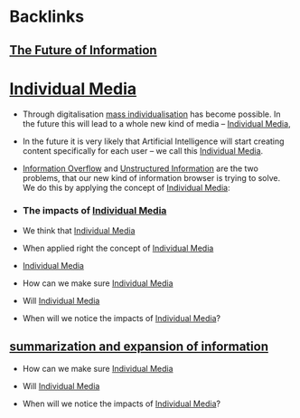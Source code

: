 
# Backlinks
## [The Future of Information](<The Future of Information.md>)
# [Individual Media](<Individual Media.md>)

- Through digitalisation [mass individualisation](<mass individualisation.md>) has become possible. In the future this will lead to a whole new kind of media – [Individual Media](<Individual Media.md>),

- In the future it is very likely that Artificial Intelligence will start creating content specifically for each user – we call this [Individual Media](<Individual Media.md>).

- [Information Overflow](<Information Overflow.md>) and [Unstructured Information](<Unstructured Information.md>) are the two problems, that our new kind of information browser is trying to solve. We do this by applying the concept of [Individual Media](<Individual Media.md>):

- ### The impacts of [Individual Media](<Individual Media.md>)

- We think that [Individual Media](<Individual Media.md>)

- When applied right the concept of [Individual Media](<Individual Media.md>)

- [Individual Media](<Individual Media.md>)

- How can we make sure [Individual Media](<Individual Media.md>)

- Will [Individual Media](<Individual Media.md>)

- When will we notice the impacts of [Individual Media](<Individual Media.md>)?

## [summarization and expansion of information](<summarization and expansion of information.md>)
- How can we make sure [Individual Media](<Individual Media.md>)

- Will [Individual Media](<Individual Media.md>)

- When will we notice the impacts of [Individual Media](<Individual Media.md>)?

